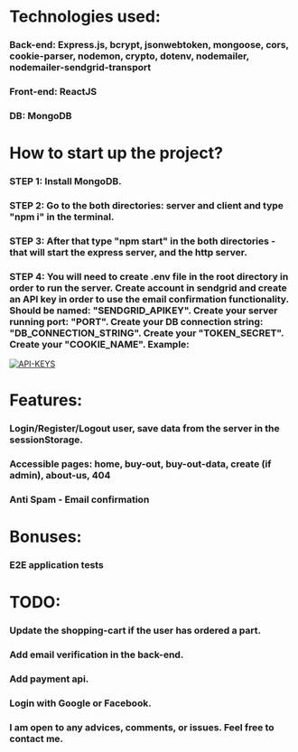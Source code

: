 # Technologies used:

### Back-end: Express.js, bcrypt, jsonwebtoken, mongoose, cors, cookie-parser, nodemon, crypto, dotenv, nodemailer, nodemailer-sendgrid-transport
### Front-end: ReactJS
### DB: MongoDB

# How to start up the project?
### STEP 1: Install MongoDB.
### STEP 2: Go to the both directories: server and client and type "npm i" in the terminal. 
### STEP 3: After that type "npm start" in the both directories - that will start the express server, and the http server. 
### STEP 4: You will need to create .env file in the root directory in order to run the server. Create account in sendgrid and create an API key in order to use the email confirmation functionality. Should be named: "SENDGRID_APIKEY". Create your server running port: "PORT". Create your DB connection string: "DB_CONNECTION_STRING". Create your "TOKEN_SECRET". Create your "COOKIE_NAME". Example:
<a href="https://ibb.co/HpJzX5c"><img src="https://i.ibb.co/HpJzX5c/API-KEYS.png" alt="API-KEYS" border="0"></a>

# Features:
### Login/Register/Logout user, save data from the server in the sessionStorage.
### Accessible pages: home, buy-out, buy-out-data, create (if admin), about-us, 404
### Anti Spam - Email confirmation

# Bonuses:
### E2E application tests

# TODO:
### Update the shopping-cart if the user has ordered a part.
### Add email verification in the back-end.
### Add payment api.
### Login with Google or Facebook.


### I am open to any advices, comments, or issues. Feel free to contact me. 


